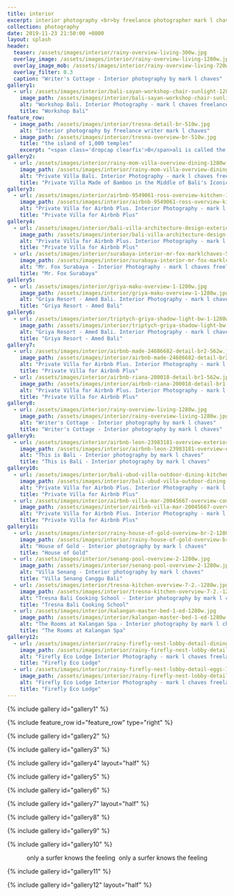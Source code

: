 ```yaml
---
title: interior
excerpt: interior photography <br>by freelance photographer mark l chaves
collection: photography
date: 2019-11-23 21:50:00 +0800
layout: splash
header:
  teaser: /assets/images/interior/rainy-overview-living-300w.jpg
  overlay_image: /assets/images/interior/rainy-overview-living-1280w.jpg
  overlay_image_mob: /assets/images/interior/rainy-overview-living-720w.jpg
  overlay_filter: 0.3
  caption: "Writer's Cottage - Interior photography by mark l chaves"
gallery1:
  - url: /assets/images/interior/bali-sayan-workshop-chair-sunlight-1280w.jpg
    image_path: /assets/images/interior/bali-sayan-workshop-chair-sunlight-1280w.jpg
    alt: "Workshop Bali. Interior Photography - mark l chaves freelance photographer Bali"
    title: "Workshop Bali"
feature_row:
  - image_path: /assets/images/interior/tresna-detail-br-510w.jpg
    alt: "Interior photography by freelance writer mark l chaves"
  - image_path: /assets/images/interior/tresna-overview-br-510w.jpg
    title: "the island of 1,000 temples"
    excerpt: "<span class='dropcap clearfix'>B</span>ali is called the island of 1,000 temples. it might as well be called the island of 1,000 interior designs. from full-on bamboo structures in the rice paddies to cozy riverside cabins to contemporary cliff side villas, Bali’s interiors are as diverse as the Balinese culture.<br><br>left and above a luxury cabin at Tresna Bali Cooking School."
gallery2:
  - url: /assets/images/interior/rainy-mom-villa-overview-dining-1280w.jpg
    image_path: /assets/images/interior/rainy-mom-villa-overview-dining-1280w.jpg
    alt: "Private Villa Bali. Interior Photography - mark l chaves freelance photographer Bali"
    title: "Private Villa Made of Bamboo in the Middle of Bali's Iconic Rice Paddies"
gallery3:
  - url: /assets/images/interior/airbnb-9549061-ross-overview-kitchen-1280w.jpg
    image_path: /assets/images/interior/airbnb-9549061-ross-overview-kitchen-1280w.jpg
    alt: "Private Villa for Airbnb Plus. Interior Photography - mark l chaves freelance photographer Bali"
    title: "Private Villa for Airbnb Plus"
gallery4:
  - url: /assets/images/interior/bali-villa-architecture-design-exterior-pool-562w.jpg
    image_path: /assets/images/interior/bali-villa-architecture-design-exterior-pool-562w.jpg
    alt: "Private Villa for Airbnb Plus. Interior Photography - mark l chaves freelance photographer Bali"
    title: "Private Villa for Airbnb Plus"
  - url: /assets/images/interior/surabaya-interior-mr-fox-marklchaves-562w.jpg
    image_path: /assets/images/interior/surabaya-interior-mr-fox-marklchaves-562w.jpg
    alt: "Mr. Fox Surabaya - Interior Photography - mark l chaves freelance photographer Bali"
    title: "Mr. Fox Surabaya"
gallery5:
  - url: /assets/images/interior/griya-maku-overview-1-1280w.jpg
    image_path: /assets/images/interior/griya-maku-overview-1-1280w.jpg
    alt: "Griya Resort - Amed Bali. Interior Photography - mark l chaves freelance photographer Bali"
    title: "Griya Resort - Amed Bali"
gallery6:
  - url: /assets/images/interior/triptych-griya-shadow-light-bw-1-1280w.jpg
    image_path: /assets/images/interior/triptych-griya-shadow-light-bw-1-1280w.jpg
    alt: "Griya Resort - Amed Bali. Interior Photography - mark l chaves freelance photographer Bali"
    title: "Griya Resort - Amed Bali"
gallery7:
  - url: /assets/images/interior/airbnb-made-24686682-detail-br2-562w.jpg
    image_path: /assets/images/interior/airbnb-made-24686682-detail-br2-562w.jpg
    alt: "Private Villa for Airbnb Plus. Interior Photography - mark l chaves freelance photographer Bali"
    title: "Private Villa for Airbnb Plus"
  - url: /assets/images/interior/airbnb-riana-200018-detail-br1-562w.jpg
    image_path: /assets/images/interior/airbnb-riana-200018-detail-br1-562w.jpg
    alt: "Private Villa for Airbnb Plus. Interior Photography - mark l chaves freelance photographer Bali"
    title: "Private Villa for Airbnb Plus"
gallery8:
  - url: /assets/images/interior/rainy-overview-living-1280w.jpg
    image_path: /assets/images/interior/rainy-overview-living-1280w.jpg
    alt: "Writer's Cottage - Interior photography by mark l chaves"
    title: "Writer's Cottage - Interior photography by mark l chaves"
gallery9:
  - url: /assets/images/interior/airbnb-leon-23983181-overview-exterior-1280w.jpg
    image_path: /assets/images/interior/airbnb-leon-23983181-overview-exterior-1280w.jpg
    alt: "This is Bali - Interior photography by mark l chaves"
    title: "This is Bali - Interior photography by mark l chaves"
gallery10:
  - url: /assets/images/interior/bali-ubud-villa-outdoor-dining-kitchen-1280w.jpg
    image_path: /assets/images/interior/bali-ubud-villa-outdoor-dining-kitchen-562w.jpg
    alt: "Private Villa for Airbnb Plus. Interior Photography - mark l chaves freelance photographer Bali"
    title: "Private Villa for Airbnb Plus"
  - url: /assets/images/interior/airbnb-villa-mar-20045667-overview-common-1280w.jpg
    image_path: /assets/images/interior/airbnb-villa-mar-20045667-overview-common-562w.jpg
    alt: "Private Villa for Airbnb Plus. Interior Photography - mark l chaves freelance photographer Bali"
    title: "Private Villa for Airbnb Plus"
gallery11:
  - url: /assets/images/interior/rainy-house-of-gold-overview-br-2-1280w.jpg
    image_path: /assets/images/interior/rainy-house-of-gold-overview-br-2-1280w.jpg
    alt: "House of Gold - Interior photography by mark l chaves"
    title: "House of Gold"
  - url: /assets/images/interior/senang-pool-overview-2-1280w.jpg
    image_path: /assets/images/interior/senang-pool-overview-2-1280w.jpg
    alt: "Villa Senang - Interior photography by mark l chaves"
    title: "Villa Senang Canggu Bali"
  - url: /assets/images/interior/tresna-kitchen-overview-7-2.-1280w.jpg
    image_path: /assets/images/interior/tresna-kitchen-overview-7-2.-1280w.jpg
    alt: "Tresna Bali Cooking School - Interior photography by mark l chaves"
    title: "Tresna Bali Cooking School"
  - url: /assets/images/interior/kalangan-master-bed-1-ed-1280w.jpg
    image_path: /assets/images/interior/kalangan-master-bed-1-ed-1280w.jpg
    alt: "The Rooms at Kalangan Spa - Interior photography by mark l chaves"
    title: "The Rooms at Kalangan Spa"
gallery12:
  - url: /assets/images/interior/rainy-firefly-nest-lobby-detail-dining-562w.jpg
    image_path: /assets/images/interior/rainy-firefly-nest-lobby-detail-dining-562w.jpg
    alt: "Firefly Eco Lodge Interior Photography - mark l chaves freelance photographer Bali"
    title: "Firefly Eco Lodge"
  - url: /assets/images/interior/rainy-firefly-nest-lobby-detail-eggs-7-562w.jpg
    image_path: /assets/images/interior/rainy-firefly-nest-lobby-detail-eggs-7-562w.jpg
    alt: "Firefly Eco Lodge Interior Photography - mark l chaves freelance photographer Bali"
    title: "Firefly Eco Lodge"
---
```

{% include gallery id="gallery1" %}

{% include feature_row id="feature_row" type="right" %}

{% include gallery id="gallery2" %}

{% include gallery id="gallery3" %}

{% include gallery id="gallery4" layout="half" %}

{% include gallery id="gallery5" %}

{% include gallery id="gallery6" %}

{% include gallery id="gallery7" layout="half" %}

{% include gallery id="gallery8" %}

{% include gallery id="gallery9" %}

{% include gallery id="gallery10" %}

<div style="text-align: center;">
  <span class="bottoms-up">only a surfer knows the feeling</span>
  <picture>
    <source type="image/webp" data-srcset="/assets/images/interior/pascale-seaside-villa-overview-exterior-ZB5gnhz-800w.webp">
    <source type="image/jpeg" data-srcset="/assets/images/interior/pascale-seaside-villa-overview-exterior-ZB5gnhz-800w.jpg">
    <img data-src="/assets/images/interior/pascale-seaside-villa-overview-exterior-ZB5gnhz-800w.jpg" style="vertical-align:top;" class="lazyload">
  </picture>
  <span class="vert-me">only a surfer knows the feeling</span>
</div>

{% include gallery id="gallery11" %}

{% include gallery id="gallery12" layout="half" %}
